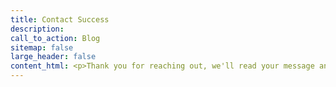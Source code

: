 ```yaml
---
title: Contact Success
description:
call_to_action: Blog
sitemap: false
large_header: false
content_html: <p>Thank you for reaching out, we'll read your message and be in contact as soon as possible.</p>
---
```

